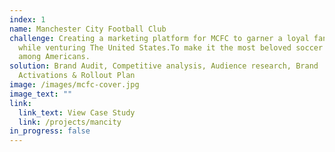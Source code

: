 ```yaml
---
index: 1
name: Manchester City Football Club
challenge: Creating a marketing platform for MCFC to garner a loyal fanbase
  while venturing The United States.To make it the most beloved soccer club
  among Americans.
solution: Brand Audit, Competitive analysis, Audience research, Brand
  Activations & Rollout Plan
image: /images/mcfc-cover.jpg
image_text: ""
link:
  link_text: View Case Study
  link: /projects/mancity
in_progress: false
---
```

